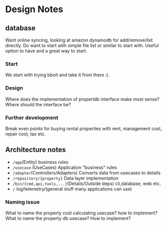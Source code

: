 # Design Notes

## database
Want online syncing, looking at amazon dynamodb for add/remove/list directly. Do want to start with simple file list or similar to start with. Useful option to have and a great way to start.

### Start
We start with trying bbolt and take it from there :).

### Design
Where does the implementation of propertdb interface make most sense? Where should the interface be?

### Further development
Break even points for buying rental properties with rent, management cost, repair cost, tax etc. 

## Architecture notes
- `/app`(Entity) business rules
- `/usecase` (UseCases) Application "business" rules
- `/adapter`(Controllers/Adapters) Converts data from usecases to details
- `/repository/{property}` Data layer implementation
- `/bin/{cmd,api,tools,...}`(Details/Outside deps) cli,database, web etc. 
- `/` log/telemetry/(general stuff many applications can use)

### Naming issue
What to name the property cost calculating usecase? how to implement?
What to name the property db usecase? How to implement? 

